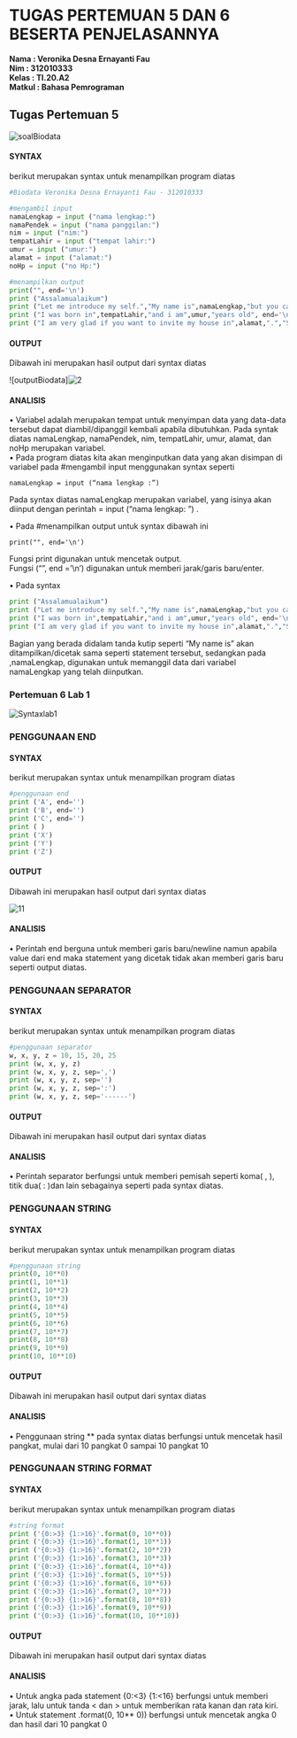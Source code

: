 # TUGAS PERTEMUAN 5 DAN 6 BESERTA PENJELASANNYA

**Nama	  : Veronika Desna Ernayanti Fau** <br>
**Nim	   : 312010333** <br>
**Kelas	 : TI.20.A2** <br>
**Matkul	: Bahasa Pemrograman** <br>

## Tugas Pertemuan 5

![soalBiodata](https://user-images.githubusercontent.com/72775624/97995202-cc442b00-1e18-11eb-9e6c-95133999be3a.PNG)

#### SYNTAX
berikut merupakan syntax untuk menampilkan program diatas
 ``` python
#Biodata Veronika Desna Ernayanti Fau - 312010333

#mengambil input
namaLengkap = input ("nama lengkap:")
namaPendek = input ("nama panggilan:")
nim = input ("nim:")
tempatLahir = input ("tempat lahir:")
umur = input ("umur:")
alamat = input ("alamat:")
noHp = input ("no Hp:")

#menampilkan output
print("", end='\n')
print ("Assalamualaikum")
print ("Let me introduce my self.","My name is",namaLengkap,"but you can call me",namaPendek, ". My NIM is",nim, end='\n')
print ("I was born in",tempatLahir,"and i am",umur,"years old", end='\n')
print ("I am very glad if you want to invite my house in",alamat,".","So don't forget to call me before with the number",noHp)
```

#### OUTPUT
Dibawah ini merupakan hasil output dari syntax diatas

![outputBiodata]![2](https://user-images.githubusercontent.com/73016496/98121974-93708880-1ee2-11eb-910a-fecdb47a4c43.png)

#### ANALISIS
•	Variabel adalah merupakan tempat untuk menyimpan data yang data-data tersebut dapat diambil/dipanggil kembali apabila dibutuhkan.
Pada syntak diatas namaLengkap, namaPendek, nim, tempatLahir, umur, alamat, dan noHp merupakan variabel. <br>
•	Pada program diatas kita akan menginputkan data yang akan disimpan di variabel pada #mengambil input menggunakan syntax seperti  <br>
``` pyhton
namaLengkap = input (“nama lengkap :”)
```
Pada syntax diatas namaLengkap merupakan variabel, yang isinya akan diinput dengan perintah = input (“nama lengkap: ”) . <br>

•	Pada #menampilkan output untuk syntax dibawah ini
``` pyhton
print("", end='\n')
```
Fungsi print digunakan untuk mencetak output. <br>
Fungsi (“”, end =’\n’) digunakan untuk memberi jarak/garis baru/enter. <br>

•	Pada syntax
``` python
print ("Assalamualaikum")
print ("Let me introduce my self.","My name is",namaLengkap,"but you can call me",namaPendek, ". My NIM is",nim, end='\n')
print ("I was born in",tempatLahir,"and i am",umur,"years old", end='\n')
print ("I am very glad if you want to invite my house in",alamat,".","So don't forget to call me before with the number",noHp)
```
Bagian yang berada didalam tanda kutip seperti “My name is” akan ditampilkan/dicetak sama seperti statement tersebut, sedangkan pada ,namaLengkap, digunakan untuk memanggil data dari variabel namaLengkap yang telah diinputkan.


### Pertemuan 6 Lab 1

![Syntaxlab1](https://user-images.githubusercontent.com/72775624/97995262-dcf4a100-1e18-11eb-86ce-194b86aacc27.PNG)

### PENGGUNAAN END
#### SYNTAX
berikut merupakan syntax untuk menampilkan program diatas
``` python
#penggunaan end
print ('A', end='')
print ('B', end='')
print ('C', end='')
print ( )
print ('X')
print ('Y')
print ('Z')
```

#### OUTPUT
Dibawah ini merupakan hasil output dari syntax diatas

![11](https://user-images.githubusercontent.com/73016496/98139319-a42af980-1ef6-11eb-8a78-eed0929f2c46.png)


#### ANALISIS
•	Perintah end berguna untuk memberi garis baru/newline namun apabila value dari end maka statement yang dicetak tidak akan memberi garis baru seperti output diatas.

### PENGGUNAAN SEPARATOR
#### SYNTAX
berikut merupakan syntax untuk menampilkan program diatas
``` python
#penggunaan separator
w, x, y, z = 10, 15, 20, 25
print (w, x, y, z)
print (w, x, y, z, sep=',')
print (w, x, y, z, sep='')
print (w, x, y, z, sep=':')
print (w, x, y, z, sep='------')
```

#### OUTPUT
Dibawah ini merupakan hasil output dari syntax diatas



#### ANALISIS
•	Perintah separator berfungsi untuk memberi pemisah seperti koma( , ), titik dua( : )dan lain sebagainya seperti pada syntax diatas.

### PENGGUNAAN STRING
#### SYNTAX
berikut merupakan syntax untuk menampilkan program diatas
``` python
#penggunaan string 
print(0, 10**0)
print(1, 10**1)
print(2, 10**2)
print(3, 10**3)
print(4, 10**4)
print(5, 10**5)
print(6, 10**6)
print(7, 10**7)
print(8, 10**8)
print(9, 10**9)
print(10, 10**10)
```

#### OUTPUT
Dibawah ini merupakan hasil output dari syntax diatas



#### ANALISIS
•	Penggunaan string ** pada syntax diatas berfungsi untuk mencetak hasil pangkat, mulai dari 10 pangkat 0 sampai 10 pangkat 10

### PENGGUNAAN STRING FORMAT
#### SYNTAX
berikut merupakan syntax untuk menampilkan program diatas
``` python
#string format
print ('{0:>3} {1:>16}'.format(0, 10**0))
print ('{0:>3} {1:>16}'.format(1, 10**1))
print ('{0:>3} {1:>16}'.format(2, 10**2))
print ('{0:>3} {1:>16}'.format(3, 10**3))
print ('{0:>3} {1:>16}'.format(4, 10**4))
print ('{0:>3} {1:>16}'.format(5, 10**5))
print ('{0:>3} {1:>16}'.format(6, 10**6))
print ('{0:>3} {1:>16}'.format(7, 10**7))
print ('{0:>3} {1:>16}'.format(8, 10**8))
print ('{0:>3} {1:>16}'.format(9, 10**9))
print ('{0:>3} {1:>16}'.format(10, 10**10))
```

#### OUTPUT
Dibawah ini merupakan hasil output dari syntax diatas



#### ANALISIS
•	Untuk angka pada statement {0:<3} {1:<16} berfungsi untuk memberi jarak, lalu untuk tanda < dan > untuk memberikan rata kanan dan rata kiri. <br>
•	Untuk statement .format(0, 10** 0)) berfungsi untuk mencetak angka 0 dan hasil dari 10 pangkat 0 
